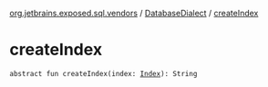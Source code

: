 [org.jetbrains.exposed.sql.vendors](../index.md) / [DatabaseDialect](index.md) / [createIndex](.)

# createIndex

`abstract fun createIndex(index: `[`Index`](../../org.jetbrains.exposed.sql/-index/index.md)`): String`